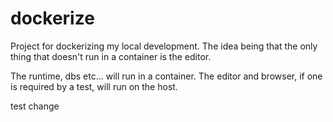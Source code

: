 dockerize
=========

Project for dockerizing my local development. The idea being that the only thing that doesn't run in a container is the editor.

The runtime, dbs etc... will run in a container. The editor and browser, if one is required by a test, will run on the host.

test change
